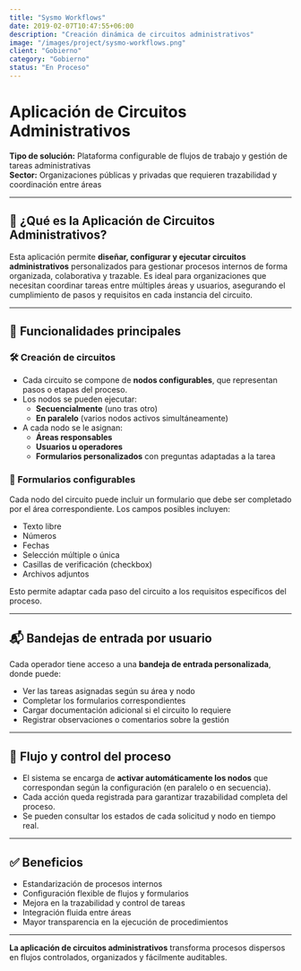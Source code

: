 ```yaml
---
title: "Sysmo Workflows"
date: 2019-02-07T10:47:55+06:00
description: "Creación dinámica de circuitos administrativos"
image: "/images/project/sysmo-workflows.png"
client: "Gobierno"
category: "Gobierno"
status: "En Proceso"
---
```

# Aplicación de Circuitos Administrativos

**Tipo de solución:** Plataforma configurable de flujos de trabajo y gestión de tareas administrativas  
**Sector:** Organizaciones públicas y privadas que requieren trazabilidad y coordinación entre áreas

---

## 🎯 ¿Qué es la Aplicación de Circuitos Administrativos?

Esta aplicación permite **diseñar, configurar y ejecutar circuitos administrativos** personalizados para gestionar procesos internos de forma organizada, colaborativa y trazable. Es ideal para organizaciones que necesitan coordinar tareas entre múltiples áreas y usuarios, asegurando el cumplimiento de pasos y requisitos en cada instancia del circuito.

---

## 🧩 Funcionalidades principales

### 🛠️ Creación de circuitos

- Cada circuito se compone de **nodos configurables**, que representan pasos o etapas del proceso.
- Los nodos se pueden ejecutar:
  - **Secuencialmente** (uno tras otro)
  - **En paralelo** (varios nodos activos simultáneamente)
- A cada nodo se le asignan:
  - **Áreas responsables**
  - **Usuarios u operadores**
  - **Formularios personalizados** con preguntas adaptadas a la tarea

### 🧾 Formularios configurables

Cada nodo del circuito puede incluir un formulario que debe ser completado por el área correspondiente. Los campos posibles incluyen:

- Texto libre
- Números
- Fechas
- Selección múltiple o única
- Casillas de verificación (checkbox)
- Archivos adjuntos

Esto permite adaptar cada paso del circuito a los requisitos específicos del proceso.

---

## 📬 Bandejas de entrada por usuario

Cada operador tiene acceso a una **bandeja de entrada personalizada**, donde puede:

- Ver las tareas asignadas según su área y nodo
- Completar los formularios correspondientes
- Cargar documentación adicional si el circuito lo requiere
- Registrar observaciones o comentarios sobre la gestión

---

## 🔄 Flujo y control del proceso

- El sistema se encarga de **activar automáticamente los nodos** que correspondan según la configuración (en paralelo o en secuencia).
- Cada acción queda registrada para garantizar trazabilidad completa del proceso.
- Se pueden consultar los estados de cada solicitud y nodo en tiempo real.

---

## ✅ Beneficios

- Estandarización de procesos internos
- Configuración flexible de flujos y formularios
- Mejora en la trazabilidad y control de tareas
- Integración fluida entre áreas
- Mayor transparencia en la ejecución de procedimientos

---

**La aplicación de circuitos administrativos** transforma procesos dispersos en flujos controlados, organizados y fácilmente auditables.
